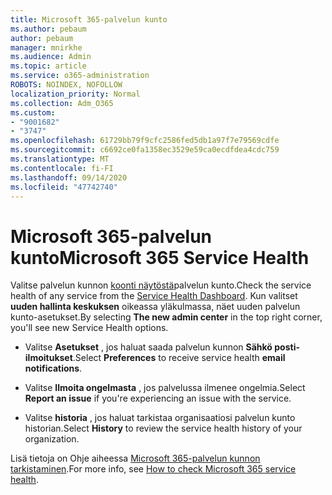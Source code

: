```yaml
---
title: Microsoft 365-palvelun kunto
ms.author: pebaum
author: pebaum
manager: mnirkhe
ms.audience: Admin
ms.topic: article
ms.service: o365-administration
ROBOTS: NOINDEX, NOFOLLOW
localization_priority: Normal
ms.collection: Adm_O365
ms.custom:
- "9001682"
- "3747"
ms.openlocfilehash: 61729bb79f9cfc2586fed5db1a97f7e79569cdfe
ms.sourcegitcommit: c6692ce0fa1358ec3529e59ca0ecdfdea4cdc759
ms.translationtype: MT
ms.contentlocale: fi-FI
ms.lasthandoff: 09/14/2020
ms.locfileid: "47742740"
---
```

# <a name="microsoft-365-service-health"></a><span data-ttu-id="06137-102">Microsoft 365-palvelun kunto</span><span class="sxs-lookup"><span data-stu-id="06137-102">Microsoft 365 Service Health</span></span>


<span data-ttu-id="06137-103">Valitse palvelun kunnon [koonti näytöstä](https://admin.microsoft.com/Adminportal/Home?source=applauncher#/servicehealth)palvelun kunto.</span><span class="sxs-lookup"><span data-stu-id="06137-103">Check the service health of any service from the [Service Health Dashboard](https://admin.microsoft.com/Adminportal/Home?source=applauncher#/servicehealth).</span></span> <span data-ttu-id="06137-104">Kun valitset **uuden hallinta keskuksen** oikeassa yläkulmassa, näet uuden palvelun kunto-asetukset.</span><span class="sxs-lookup"><span data-stu-id="06137-104">By selecting **The new admin center** in the top right corner, you'll see new Service Health options.</span></span>

- <span data-ttu-id="06137-105">Valitse **Asetukset** , jos haluat saada palvelun kunnon **Sähkö posti-ilmoitukset**.</span><span class="sxs-lookup"><span data-stu-id="06137-105">Select **Preferences** to receive service health **email notifications**.</span></span>

- <span data-ttu-id="06137-106">Valitse **Ilmoita ongelmasta** , jos palvelussa ilmenee ongelmia.</span><span class="sxs-lookup"><span data-stu-id="06137-106">Select **Report an issue** if you're experiencing an issue with the service.</span></span>

- <span data-ttu-id="06137-107">Valitse **historia** , jos haluat tarkistaa organisaatiosi palvelun kunto historian.</span><span class="sxs-lookup"><span data-stu-id="06137-107">Select **History** to review the service health history of your organization.</span></span> 

<span data-ttu-id="06137-108">Lisä tietoja on Ohje aiheessa [Microsoft 365-palvelun kunnon tarkistaminen](https://docs.microsoft.com/office365/enterprise/view-service-health).</span><span class="sxs-lookup"><span data-stu-id="06137-108">For more info, see [How to check Microsoft 365 service health](https://docs.microsoft.com/office365/enterprise/view-service-health).</span></span> 